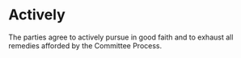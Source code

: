 # Actively

The parties agree to actively pursue in good faith and to exhaust all remedies afforded by the Committee Process.